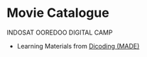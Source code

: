 # Movie Catalogue
INDOSAT OOREDOO DIGITAL CAMP
- Learning Materials from [Dicoding (MADE)](https://www.dicoding.com/academies/14)